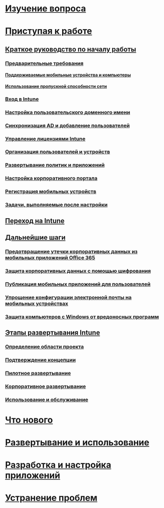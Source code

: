 # [Изучение вопроса](/intune/understand-explore/introduction-to-microsoft-intune)
# [Приступая к работе](get-started.md)
## [Краткое руководство по началу работы](start-with-a-paid-subscription-to-microsoft-intune.md)
### [Предварительные требования](what-to-know-before-you-start-microsoft-intune.md)
#### [Поддерживаемые мобильные устройства и компьютеры](supported-mobile-devices-and-computers.md)
#### [Использование пропускной способности сети](network-bandwidth-use.md)
### [Вход в Intune](start-with-a-paid-subscription-to-microsoft-intune-step-1.md)
### [Настройка пользовательского доменного имени](start-with-a-paid-subscription-to-microsoft-intune-step-2.md)
### [Синхронизация AD и добавление пользователей](start-with-a-paid-subscription-to-microsoft-intune-step-3.md)
### [Управление лицензиями Intune](start-with-a-paid-subscription-to-microsoft-intune-step-4.md)
### [Организация пользователей и устройств](start-with-a-paid-subscription-to-microsoft-intune-step-5.md)
### [Развертывание политик и приложений](start-with-a-paid-subscription-to-microsoft-intune-step-6.md)
### [Настройка корпоративного портала](start-with-a-paid-subscription-to-microsoft-intune-step-7.md)
### [Регистрация мобильных устройств](start-with-a-paid-subscription-to-microsoft-intune-step-8.md)
### [Задачи, выполняемые после настройки](post-configuration-tasks.md)
## [Переход на Intune](migrate-to-intune.md)
## [Дальнейшие шаги](prevent-company-data-leaks-from-Office-365-mobile-apps.md)
### [Предотвращение утечки корпоративных данных из мобильных приложений Office 365](prevent-company-data-leaks-from-Office-365-mobile-apps.md)
### [Защита корпоративных данных с помощью шифрования](protect-data-encryption.md)
### [Публикация мобильных приложений для пользователей](publish-mobile-apps-to-users.md)
### [Упрощение конфигурации электронной почты на мобильных устройствах](simplify-email-configuration-on-mobile-devices.md)
### [Защита компьютеров с Windows от вредоносных программ](protect-pcs-against-malware-threats.md)
## [Этапы развертывания Intune](rollout-phases-for-microsoft-intune-deployment.md)
### [Определение области проекта](project-scope.md)
### [Подтверждение концепции](proof-of-concept.md)
### [Пилотное развертывание](pilot.md)
### [Корпоративное развертывание](enterprise-rollout.md)
### [Использование и обслуживание](operations-and-maintenance.md)
# [Что нового](/intune/whats-new/whats-new-in-microsoft-intune)
# [Развертывание и использование](/intune/deploy-use/overview-of-device-and-app-lifecycles-in-microsoft-intune)
# [Разработка и настройка приложений](/intune/develop/intune-app-sdk)
# [Устранение проблем](/intune/troubleshoot/general-troubleshooting-tips-for-microsoft-intune)


<!--HONumber=Nov16_HO4-->


